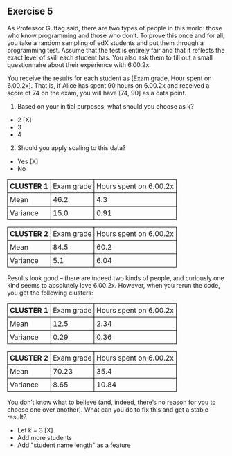 ## Exercise 5

As Professor Guttag said, there are two types of people in this world: those who know programming and those who don’t. To prove this once and for all, you take a random sampling of edX students and put them through a programming test. Assume that the test is entirely fair and that it reflects the exact level of skill each student has. You also ask them to fill out a small questionnaire about their experience with 6.00.2x.

You receive the results for each student as [Exam grade, Hour spent on 6.00.2x]. That is, if Alice has spent 90 hours on 6.00.2x and received a score of 74 on the exam, you will have [74, 90] as a data point.

1. Based on your initial purposes, what should you choose as k?
- 2 [X]
- 3
- 4

2. Should you apply scaling to this data?

- Yes [X]
- No

<table>
    <tbody><tr>
      <td style="border-width:1px;border-color:black;border-style:solid;padding:5px">
        <b>CLUSTER 1</b>
      </td>
      <td style="border-width:1px;border-color:black;border-style:solid;padding:5px">Exam grade</td>
      <td style="border-width:1px;border-color:black;border-style:solid;padding:5px">Hours spent on 6.00.2x</td>
    </tr>
    <tr>
      <td style="border-width:1px;border-color:black;border-style:solid;padding:5px">Mean</td>
      <td style="border-width:1px;border-color:black;border-style:solid;padding:5px">46.2</td>
      <td style="border-width:1px;border-color:black;border-style:solid;padding:5px">4.3</td>
    </tr>
    <tr>
      <td style="border-width:1px;border-color:black;border-style:solid;padding:5px">Variance</td>
      <td style="border-width:1px;border-color:black;border-style:solid;padding:5px">15.0</td>
      <td style="border-width:1px;border-color:black;border-style:solid;padding:5px">0.91</td>
    </tr>
  </tbody></table>
  <table>
    <tbody><tr>
      <td style="border-width:1px;border-color:black;border-style:solid;padding:5px">
        <b>CLUSTER 2</b>
      </td>
      <td style="border-width:1px;border-color:black;border-style:solid;padding:5px">Exam grade</td>
      <td style="border-width:1px;border-color:black;border-style:solid;padding:5px">Hours spent on 6.00.2x</td>
    </tr>
    <tr>
      <td style="border-width:1px;border-color:black;border-style:solid;padding:5px">Mean</td>
      <td style="border-width:1px;border-color:black;border-style:solid;padding:5px">84.5</td>
      <td style="border-width:1px;border-color:black;border-style:solid;padding:5px">60.2</td>
    </tr>
    <tr>
      <td style="border-width:1px;border-color:black;border-style:solid;padding:5px">Variance</td>
      <td style="border-width:1px;border-color:black;border-style:solid;padding:5px">5.1</td>
      <td style="border-width:1px;border-color:black;border-style:solid;padding:5px">6.04</td>
    </tr>
  </tbody></table>

  Results look good – there are indeed two kinds of people, and curiously one kind seems to absolutely love 6.00.2x. However, when you rerun the code, you get the following clusters:

  <table>
    <tbody><tr>
      <td style="border-width:1px;border-color:black;border-style:solid;padding:5px">
        <b>CLUSTER 1</b>
      </td>
      <td style="border-width:1px;border-color:black;border-style:solid;padding:5px">Exam grade</td>
      <td style="border-width:1px;border-color:black;border-style:solid;padding:5px">Hours spent on 6.00.2x</td>
    </tr>
    <tr>
      <td style="border-width:1px;border-color:black;border-style:solid;padding:5px">Mean</td>
      <td style="border-width:1px;border-color:black;border-style:solid;padding:5px">12.5</td>
      <td style="border-width:1px;border-color:black;border-style:solid;padding:5px">2.34</td>
    </tr>
    <tr>
      <td style="border-width:1px;border-color:black;border-style:solid;padding:5px">Variance</td>
      <td style="border-width:1px;border-color:black;border-style:solid;padding:5px">0.29</td>
      <td style="border-width:1px;border-color:black;border-style:solid;padding:5px">0.36</td>
    </tr>
  </tbody></table>

  <table>
    <tbody><tr>
      <td style="border-width:1px;border-color:black;border-style:solid;padding:5px">
        <b>CLUSTER 2</b>
      </td>
      <td style="border-width:1px;border-color:black;border-style:solid;padding:5px">Exam grade</td>
      <td style="border-width:1px;border-color:black;border-style:solid;padding:5px">Hours spent on 6.00.2x</td>
    </tr>
    <tr>
      <td style="border-width:1px;border-color:black;border-style:solid;padding:5px">Mean</td>
      <td style="border-width:1px;border-color:black;border-style:solid;padding:5px">70.23</td>
      <td style="border-width:1px;border-color:black;border-style:solid;padding:5px">35.4</td>
    </tr>
    <tr>
      <td style="border-width:1px;border-color:black;border-style:solid;padding:5px">Variance</td>
      <td style="border-width:1px;border-color:black;border-style:solid;padding:5px">8.65</td>
      <td style="border-width:1px;border-color:black;border-style:solid;padding:5px">10.84</td>
    </tr>
  </tbody></table>

  You don’t know what to believe (and, indeed, there’s no reason for you to choose one over another). What can you do to fix this and get a stable result?

- Let k = 3 [X]
- Add more students
- Add "student name length" as a feature